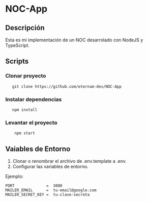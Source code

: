 # NOC-App

## Descripción

Esta es mi implementación de un NOC desarrolado con NodeJS y TypeScript.

## Scripts

### Clonar proyecto

```
   git clone https://github.com/eternum-dev/NOC-App
```

### Instalar dependencias

```
   npm install
```

### Levantar el proyecto

```
    npm start
```

## Vaiables de Entorno

1. Clonar o renombrar el archivo de .env.template a .env.
1. Configurar las variables de entorno.

Ejemplo:

```
PORT              =  3000
MAILER_EMAIL      =  tu-email@google.com
MAILER_SECRET_KEY =  tu-clave-secreta
```
